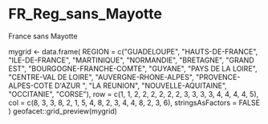 # FR_Reg_sans_Mayotte
France sans Mayotte


mygrid <- data.frame(
  REGION = c("GUADELOUPE", "HAUTS-DE-FRANCE", "ILE-DE-FRANCE", "MARTINIQUE", "NORMANDIE", "BRETAGNE", "GRAND EST", "BOURGOGNE-FRANCHE-COMTE", "GUYANE", "PAYS DE LA LOIRE", "CENTRE-VAL DE LOIRE", "AUVERGNE-RHONE-ALPES", "PROVENCE-ALPES-COTE D'AZUR	", "LA REUNION", "NOUVELLE-AQUITAINE", "OCCITANIE", "CORSE"),
  row = c(1, 1, 2, 2, 2, 2, 2, 2, 3, 3, 3, 3, 4, 4, 4, 4, 5),
  col = c(8, 3, 3, 8, 2, 1, 5, 4, 8, 2, 3, 4, 4, 8, 2, 3, 6),
  stringsAsFactors = FALSE
)
geofacet::grid_preview(mygrid)


